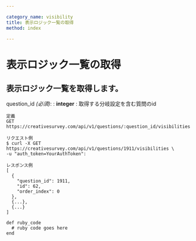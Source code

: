 ```yaml
---

category_name: visibility
title: 表示ロジック一覧の取得
method: index

---
```


# 表示ロジック一覧の取得

## 表示ロジック一覧を取得します。

question_id _(必須)_:
: __integer__
: 取得する分岐設定を含む質問のid

~~~
定義
GET https://creativesurvey.com/api/v1/questions/:question_id/visibilities

リクエスト例
$ curl -X GET https://creativesurvey.com/api/v1/questions/1911/visibilities \
-u "auth_token=YourAuthToken":

レスポンス例
[
  {
    "question_id": 1911,
    "id": 62,
    "order_index": 0
  },
  {...},
  {...}
]

~~~

~~~
def ruby_code
  # ruby code goes here
end
~~~

